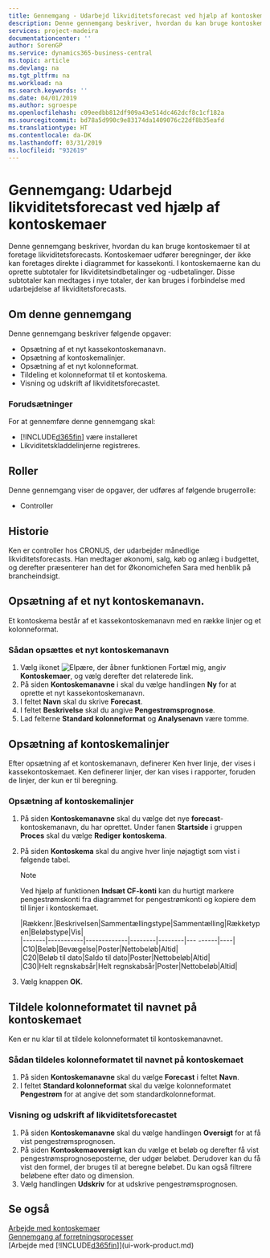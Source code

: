 ```yaml
---
title: Gennemgang - Udarbejd likviditetsforecast ved hjælp af kontoskemaer | Microsoft Docs
description: Denne gennemgang beskriver, hvordan du kan bruge kontoskemaer til at foretage likviditetsforecasts. Kontoskemaer udfører beregninger, der ikke kan foretages direkte i diagrammet for kassekonti. I kontoskemaerne kan du oprette subtotaler for likviditetsindbetalinger og -udbetalinger. Disse subtotaler kan medtages i nye totaler, der kan bruges i forbindelse med udarbejdelse af likviditetsforecasts.
services: project-madeira
documentationcenter: ''
author: SorenGP
ms.service: dynamics365-business-central
ms.topic: article
ms.devlang: na
ms.tgt_pltfrm: na
ms.workload: na
ms.search.keywords: ''
ms.date: 04/01/2019
ms.author: sgroespe
ms.openlocfilehash: c09eedbb812df909a43e514dc462dcf8c1cf182a
ms.sourcegitcommit: bd78a5d990c9e83174da1409076c22df8b35eafd
ms.translationtype: HT
ms.contentlocale: da-DK
ms.lasthandoff: 03/31/2019
ms.locfileid: "932619"
---
```

# <a name="walkthrough-making-cash-flow-forecasts-by-using-account-schedules"></a>Gennemgang: Udarbejd likviditetsforecast ved hjælp af kontoskemaer
Denne gennemgang beskriver, hvordan du kan bruge kontoskemaer til at foretage likviditetsforecasts. Kontoskemaer udfører beregninger, der ikke kan foretages direkte i diagrammet for kassekonti. I kontoskemaerne kan du oprette subtotaler for likviditetsindbetalinger og -udbetalinger. Disse subtotaler kan medtages i nye totaler, der kan bruges i forbindelse med udarbejdelse af likviditetsforecasts.  

## <a name="about-this-walkthrough"></a>Om denne gennemgang  
Denne gennemgang beskriver følgende opgaver:  

- Opsætning af et nyt kassekontoskemanavn.  
- Opsætning af kontoskemalinjer.  
- Opsætning af et nyt kolonneformat.  
- Tildeling et kolonneformat til et kontoskema.  
- Visning og udskrift af likviditetsforecastet.  

### <a name="prerequisites"></a>Forudsætninger  
For at gennemføre denne gennemgang skal:  

- [!INCLUDE[d365fin](includes/d365fin_md.md)] være installeret  
- Likviditetskladdelinjerne registreres.  

## <a name="roles"></a>Roller  
Denne gennemgang viser de opgaver, der udføres af følgende brugerrolle:  

- Controller  

## <a name="story"></a>Historie  
Ken er controller hos CRONUS, der udarbejder månedlige likviditetsforecasts. Han medtager økonomi, salg, køb og anlæg i budgettet, og derefter præsenterer han det for Økonomichefen Sara med henblik på brancheindsigt.  

## <a name="setting-up-a-new-account-schedule-name"></a>Opsætning af et nyt kontoskemanavn.  
Et kontoskema består af et kassekontoskemanavn med en række linjer og et kolonneformat.  

### <a name="to-set-up-a-new-account-schedule-name"></a>Sådan opsættes et nyt kontoskemanavn  

1.  Vælg ikonet ![Elpære, der åbner funktionen Fortæl mig](media/ui-search/search_small.png "Fortæl mig, hvad du vil foretage dig"), angiv **Kontoskemaer**, og vælg derefter det relaterede link.  
2.  På siden **Kontoskemanavne** i skal du vælge handlingen **Ny** for at oprette et nyt kassekontoskemanavn.  
3.  I feltet **Navn** skal du skrive **Forecast**.  
4.  I feltet **Beskrivelse** skal du angive **Pengestrømsprognose**.  
5.  Lad felterne **Standard kolonneformat** og **Analysenavn** være tomme.  

## <a name="setting-up-account-schedule-lines"></a>Opsætning af kontoskemalinjer  
Efter opsætning af et kontoskemanavn, definerer Ken hver linje, der vises i kassekontoskemaet. Ken definerer linjer, der kan vises i rapporter, foruden de linjer, der kun er til beregning.  

### <a name="to-set-up-account-schedule-lines"></a>Opsætning af kontoskemalinjer  

1.  På siden **Kontoskemanavne** skal du vælge det nye **forecast**-kontoskemanavn, du har oprettet. Under fanen **Startside** i gruppen **Proces** skal du vælge **Rediger kontoskema**.  
2.  På siden **Kontoskema** skal du angive hver linje nøjagtigt som vist i følgende tabel.  

    > [!NOTE]  
    >  Ved hjælp af funktionen **Indsæt CF-konti** kan du hurtigt markere pengestrømskonti fra diagrammet for pengestrømkonti og kopiere dem til linjer i kontoskemaet.  

    |Rækkenr.|Beskrivelsen|Sammentællingstype|Sammentælling|Rækketypen|Beløbstype|Vis|  
    |-------|-----------|-------------|--------|--------|---  ------|----| |C10|Beløb|Bevægelse|Poster|Nettobeløb|Altid|  
    |C20|Beløb til dato|Saldo til dato|Poster|Nettobeløb|Altid|  
    |C30|Helt regnskabsår|Helt regnskabsår|Poster|Nettobeløb|Altid|  

4.  Vælg knappen **OK**.  

## <a name="assigning-the-column-layout-to-the-account-schedule-name"></a>Tildele kolonneformatet til navnet på kontoskemaet  
Ken er nu klar til at tildele kolonneformatet til kontoskemanavnet.  

### <a name="to-assign-the-column-layout-to-the-account-schedule-name"></a>Sådan tildeles kolonneformatet til navnet på kontoskemaet  

1.  På siden **Kontoskemanavne** skal du vælge **Forecast** i feltet **Navn**.  
2.  I feltet **Standard kolonneformat** skal du vælge kolonneformatet **Pengestrøm** for at angive det som standardkolonneformat.  

### <a name="to-view-and-print-the-cash-flow-forecast"></a>Visning og udskrift af likviditetsforecastet  
1.  På siden **Kontoskemanavne** skal du vælge handlingen **Oversigt** for at få vist pengestrømsprognosen.  
2.  På siden **Kontoskemaoversigt** kan du vælge et beløb og derefter få vist pengestrømsprognoseposterne, der udgør beløbet. Derudover kan du få vist den formel, der bruges til at beregne beløbet. Du kan også filtrere beløbene efter dato og dimension.  
3.  Vælg handlingen **Udskriv** for at udskrive pengestrømsprognosen.  

## <a name="see-also"></a>Se også  
 [Arbejde med kontoskemaer](bi-how-work-account-schedule.md)   
 [Gennemgang af forretningsprocesser](walkthrough-business-process-walkthroughs.md)  
 [Arbejde med [!INCLUDE[d365fin](includes/d365fin_md.md)]](ui-work-product.md)
